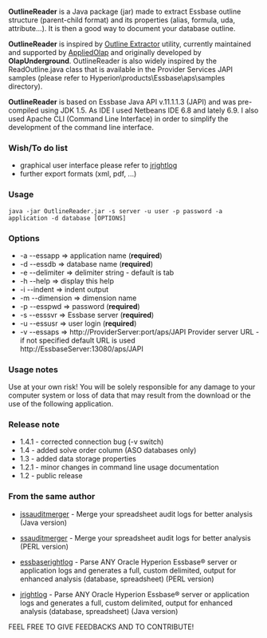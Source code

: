 **OutlineReader** is a Java package (jar) made to extract Essbase outline structure (parent-child format) and its properties (alias, formula, uda, attribute...). It is then a good way to document your database outline.

**OutlineReader** is inspired by [Outline Extractor](http://www.appliedolap.com/free-tools/outline-extractor) utility, currently maintained and supported by [AppliedOlap](http://www.appliedolap.com/) and originally developed by **OlapUnderground**. OutlineReader is also widely inspired by the ReadOutline.java class that is available in the Provider Services JAPI samples (please refer to Hyperion\products\Essbase\aps\samples directory).

**OutlineReader** is based on Essbase Java API v.11.1.1.3 (JAPI) and was pre-compiled using JDK 1.5. As IDE I used Netbeans IDE 6.8 and lately 6.9. I also used Apache CLI (Command Line Interface) in order to simplify the development of the command line interface.

### Wish/To do list ###
  * graphical user interface please refer to [jrightlog](http://code.google.com/p/jrightlog/)
  * further export formats (xml, pdf, ...)

### Usage ###
`java -jar OutlineReader.jar -s server -u user -p password -a application -d database [OPTIONS]`

### Options ###
  * -a --essapp => application name (**required**)
  * -d --essdb => database name (**required**)
  * -e --delimiter => delimiter string - default is tab
  * -h --help => display this help
  * -i --indent => indent output
  * -m --dimension => dimension name
  * -p --esspwd => password (**required**)
  * -s --esssvr => Essbase server (**required**)
  * -u --essusr => user login (**required**)
  * -v --essaps => http://ProviderServer:port/aps/JAPI   Provider server URL - if not specified default URL is used http://EssbaseServer:13080/aps/JAPI

### Usage notes ###
Use at your own risk!
You will be solely responsible for any damage to your computer system or loss of data
that may result from the download or the use of the following application.

### Release note ###
  * 1.4.1 - corrected connection bug (-v switch)
  * 1.4    - added solve order column (ASO databases only)
  * 1.3    - added data storage properties
  * 1.2.1 - minor changes in command line usage documentation
  * 1.2    - public release

### From the same author ###
  * [jssauditmerger](http://code.google.com/p/jssauditmerger/) - Merge your spreadsheet audit logs for better analysis (Java version)

  * [ssauditmerger](http://code.google.com/p/ssauditmerger/) - Merge your spreadsheet audit logs for better analysis (PERL version)

  * [essbaserightlog](http://code.google.com/p/essbaserightlog/) - Parse ANY Oracle Hyperion Essbase® server or application logs and generates a full, custom delimited, output for enhanced analysis (database, spreadsheet) (PERL version)

  * [jrightlog](http://code.google.com/p/jrightlog/) - Parse ANY Oracle Hyperion Essbase® server or application logs and generates a full, custom delimited, output for enhanced analysis (database, spreadsheet) (Java version)


FEEL FREE TO GIVE FEEDBACKS AND TO CONTRIBUTE!